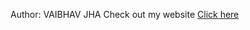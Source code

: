 Author: VAIBHAV JHA 
Check out my website
<a href="https://vaibhavjha31.github.io/disney-clone">Click here</a>
